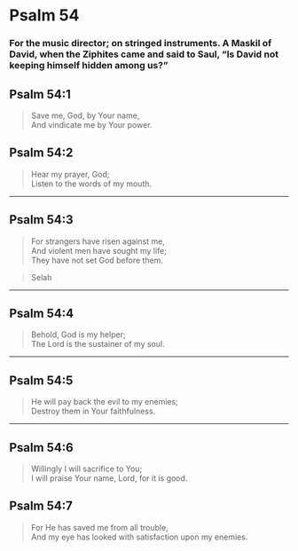 # Psalm 54

### For the music director; on stringed instruments. A Maskil of David, when the Ziphites came and said to Saul, “Is David not keeping himself hidden among us?”

## Psalm 54:1

> Save me, God, by Your name,  
> And vindicate me by Your power.

## Psalm 54:2

> Hear my prayer, God;  
> Listen to the words of my mouth.

---

## Psalm 54:3

> For strangers have risen against me,  
> And violent men have sought my life;  
> They have not set God before them.

> Selah

---

## Psalm 54:4

> Behold, God is my helper;  
> The Lord is the sustainer of my soul.

---

## Psalm 54:5

> He will pay back the evil to my enemies;  
> Destroy them in Your faithfulness.

---

## Psalm 54:6

> Willingly I will sacrifice to You;  
> I will praise Your name, Lord, for it is good.

## Psalm 54:7

> For He has saved me from all trouble,  
> And my eye has looked with satisfaction upon my enemies.
